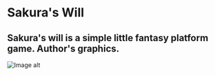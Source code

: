 # Sakura's Will

## Sakura's will is a simple little fantasy platform game. Author's graphics.

![Image alt](https://github.com/vomsina/Sakura-s-Will/raw/master/1.png)

